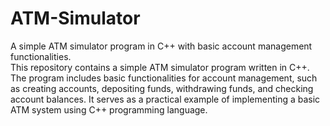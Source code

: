 # ATM-Simulator
A simple ATM simulator program in C++ with basic account management functionalities.
<br>
This repository contains a simple ATM simulator program written in C++. The program includes basic functionalities for account management, such as creating accounts, depositing funds, withdrawing funds, and checking account balances. It serves as a practical example of implementing a basic ATM system using C++ programming language.
